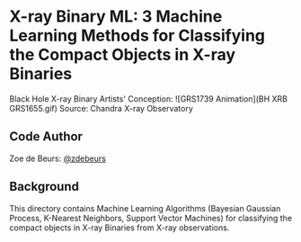 # X-ray Binary ML: 3 Machine Learning Methods for Classifying the Compact Objects in X-ray Binaries

Black Hole X-ray Binary Artists' Conception:
![GRS1739 Animation](BH XRB GRS1655.gif)
Source: Chandra X-ray Observatory

## Code Author

Zoe de Beurs: [@zdebeurs](https://github.com/zdebeurs)

## Background

This directory contains Machine Learning Algorithms (Bayesian Gaussian Process,
 K-Nearest Neighbors, Support Vector Machines) for classifying the compact objects
  in X-ray Binaries from X-ray observations. 
